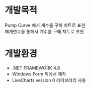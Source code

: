 ﻿# 개발목적
Pump Curve 에서 계수를 구해 차트로 표현  <br>
매개변수를 통해서 계수를 구해 차트로 표현   <br>

# 개발환경
- .NET FRAMEWORK 4.8
- Windows Form 위에서 제작
- LiveCharts version 0 라이브러리 사용
